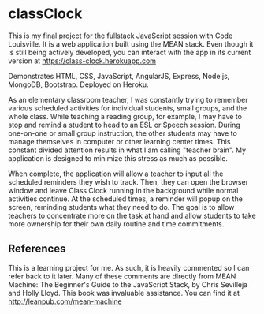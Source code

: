 # classClock
This is my final project for the fullstack JavaScript session with Code Louisville. It is a web application built using the MEAN stack. Even though it is still being actively developed, you can interact with the app in its current version at https://class-clock.herokuapp.com

Demonstrates HTML, CSS, JavaScript, AngularJS, Express, Node.js, MongoDB, Bootstrap. Deployed on Heroku.

As an elementary classroom teacher, I was constantly trying to remember various scheduled activities for individual students, small groups, and the whole class. While teaching a reading group, for example, I may have to stop and remind a student to head to an ESL or Speech session. During one-on-one or small group instruction, the other students may have to manage themselves in computer or other learning center times. This constant divided attention results in what I am calling "teacher brain". My application is designed to minimize this stress as much as possible.

When complete, the application will allow a teacher to input all the scheduled reminders they wish to track. Then, they can open the browser window and leave Class Clock running in the background while normal activities continue. At the scheduled times, a reminder will popup on the screen, reminding students what they need to do. The goal is to allow teachers to concentrate more on the task at hand and allow students to take more ownership for their own daily routine and time commitments.

## References

This is a learning project for me. As such, it is heavily commented so I can refer back to it later. Many of these comments are directly from MEAN Machine: The Beginner's Guide to the JavaScript Stack, by Chris Sevilleja and Holly Lloyd. This book was invaluable assistance. You can find it at http://leanpub.com/mean-machine
